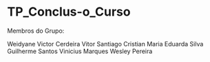 # TP_Conclus-o_Curso

Membros do Grupo:

Weidyane
Victor Cerdeira
Vitor Santiago
Cristian
Maria Eduarda Silva
Guilherme Santos
Vinicius Marques
Wesley Pereira
